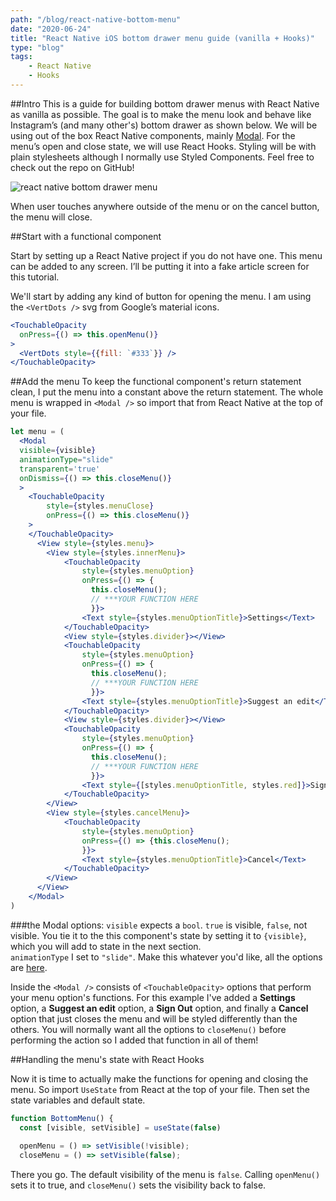 ```yaml
---
path: "/blog/react-native-bottom-menu"
date: "2020-06-24"
title: "React Native iOS bottom drawer menu guide (vanilla + Hooks)"
type: "blog"
tags:
    - React Native
    - Hooks
---
```


##Intro
This is a guide for building bottom drawer menus with React Native as vanilla as possible. The goal is to make the menu look and behave like Instagram’s (and many other's) bottom drawer as shown below. We will be using out of the box React Native components, mainly [Modal](https://reactnative.dev/docs/modal). For the menu’s open and close state, we will use React Hooks. Styling will be with plain stylesheets although I normally use Styled Components. Feel free to check out the repo on GitHub!


![react native bottom drawer menu](/bottomdrawer.gif)


When user touches anywhere outside of the menu or on the cancel button, the menu will close.

##Start with a functional component

Start by setting up a React Native project if you do not have one. This menu can be added to any screen. I’ll be putting it into a fake article screen for this tutorial.

We'll start by adding any kind of button for opening the menu. I am using the `<VertDots />` svg from Google’s material icons. 
```jsx
<TouchableOpacity
  onPress={() => this.openMenu()}
>
  <VertDots style={{fill: `#333`}} />
</TouchableOpacity>
```
##Add the menu
To keep the functional component's return statement clean, I put the menu into a constant above the return statement. The whole menu is wrapped in `<Modal />` so import that from React Native at the top of your file. 

```jsx
let menu = (
  <Modal
  visible={visible}
  animationType="slide"
  transparent='true'
  onDismiss={() => this.closeMenu()}
  >
    <TouchableOpacity
        style={styles.menuClose}
        onPress={() => this.closeMenu()}
    >
    </TouchableOpacity>
      <View style={styles.menu}>
        <View style={styles.innerMenu}> 
            <TouchableOpacity 
                style={styles.menuOption}
                onPress={() => {
                  this.closeMenu();
                  // ***YOUR FUNCTION HERE
                  }}>
                <Text style={styles.menuOptionTitle}>Settings</Text>
            </TouchableOpacity>
            <View style={styles.divider}></View>
            <TouchableOpacity 
                style={styles.menuOption}
                onPress={() => {
                  this.closeMenu();
                  // ***YOUR FUNCTION HERE
                  }}>
                <Text style={styles.menuOptionTitle}>Suggest an edit</Text>
            </TouchableOpacity>
            <View style={styles.divider}></View>
            <TouchableOpacity 
                style={styles.menuOption}
                onPress={() => {
                  this.closeMenu();
                  // ***YOUR FUNCTION HERE
                  }}>
                <Text style={[styles.menuOptionTitle, styles.red]}>Sign Out</Text>
            </TouchableOpacity>
        </View>
        <View style={styles.cancelMenu}>
            <TouchableOpacity 
                style={styles.menuOption}
                onPress={() => {this.closeMenu();
                }}>
                <Text style={styles.menuOptionTitle}>Cancel</Text>
            </TouchableOpacity>
        </View>
      </View>
    </Modal>
)
```
###the Modal options: 
`visible` expects a `bool`. `true` is visible, `false`, not visible. You tie it to the this component's state by setting it to `{visible}`, which you will add to state in the next section.  
`animationType` I set to `"slide"`. Make this whatever you'd like, all the options are [here](https://reactnative.dev/docs/modal).


Inside the `<Modal />` consists of `<TouchableOpacity>` options that perform your menu option's functions. For this example I've added a <b>Settings</b> option, a <b>Suggest an edit</b> option, a <b>Sign Out</b> option, and finally a <b>Cancel</b> option that just closes the menu and will be styled differently than the others. You will normally want all the options to `closeMenu()` before performing the action so I added that function in all of them!

##Handling the menu's state with React Hooks

Now it is time to actually make the functions for opening and closing the menu. So import `UseState` from React at the top of your file. Then set the state variables and default state. 

```jsx
function BottomMenu() {
  const [visible, setVisible] = useState(false)
  
  openMenu = () => setVisible(!visible);
  closeMenu = () => setVisible(false);
```
There you go. The default visibility of the menu is `false`.
Calling `openMenu()` sets it to true, and `closeMenu()` sets the visibility back to false.